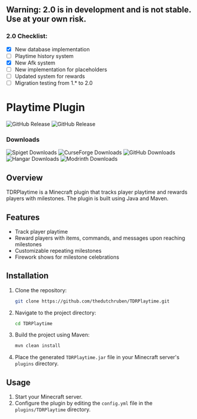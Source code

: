 ## Warning: 2.0 is in development and is not stable. Use at your own risk.
### 2.0 Checklist:
- [x] New database implementation
- [ ] Playtime history system
- [x] New Afk system
- [ ] New implementation for placeholders
- [ ] Updated system for rewards
- [ ] Migration testing from 1.* to 2.0

# Playtime Plugin

![GitHub Release](https://img.shields.io/github/v/release/thedutchruben/tdrplaytime?sort=date&label=Latest%20release)
![GitHub Release](https://img.shields.io/github/v/release/thedutchruben/tdrplaytime?include_prereleases&sort=date&label=Latest%20pre-release)

### Downloads
![Spiget Downloads](https://img.shields.io/spiget/downloads/47894?label=Spigot&labelColor=Spigot&link=https%3A%2F%2Fwww.spigotmc.org%2Fresources%2Ftdr-playtime-rewards-mysql.47894%2F)
![CurseForge Downloads](https://img.shields.io/curseforge/dt/279491?label=Curse%20Forge)
![GitHub Downloads](https://img.shields.io/github/downloads/thedutchruben/tdrplaytime/total?label=GitHub)
![Hangar Downloads](https://img.shields.io/hangar/dt/tdrplaytime?label=Hangar&link=https%3A%2F%2Fhangar.papermc.io%2FTheDutchRuben%2FTDRPlaytime)
![Modrinth Downloads](https://img.shields.io/modrinth/dt/t9QEZM17?label=Modrinth&link=https%3A%2F%2Fmodrinth.com%2Fplugin%2Ftdr-playtime)

## Overview
TDRPlaytime is a Minecraft plugin that tracks player playtime and rewards players with milestones. The plugin is built using Java and Maven.

## Features
- Track player playtime
- Reward players with items, commands, and messages upon reaching milestones
- Customizable repeating milestones
- Firework shows for milestone celebrations

## Installation
1. Clone the repository:
    ```sh
    git clone https://github.com/thedutchruben/TDRPlaytime.git
    ```
2. Navigate to the project directory:
    ```sh
    cd TDRPlaytime
    ```
3. Build the project using Maven:
    ```sh
    mvn clean install
    ```
4. Place the generated `TDRPlaytime.jar` file in your Minecraft server's `plugins` directory.

## Usage
1. Start your Minecraft server.
2. Configure the plugin by editing the `config.yml` file in the `plugins/TDRPlaytime` directory.
